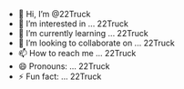 - 👋 Hi, I’m @22Truck
- 👀 I’m interested in ... 22Truck
- 🌱 I’m currently learning ... 22Truck
- 💞️ I’m looking to collaborate on ... 22Truck
- 📫 How to reach me ... 22Truck
- 😄 Pronouns: ... 22Truck
- ⚡ Fun fact: ... 22Truck

<!---
22Truck/22Truck is a ✨ special ✨ repository because its `README.md` (this file) appears on your GitHub profile.
You can click the Preview link to take a look at your changes.
--->
